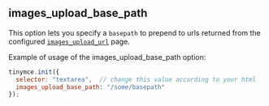 ## images_upload_base_path

This option lets you specify a `basepath` to prepend to urls returned from the configured [`images_upload_url`](images-uploads-url.md) page.

Example of usage of the images_upload_base_path option:

```js
tinymce.init({
  selector: "textarea",  // change this value according to your html
  images_upload_base_path: "/some/basepath"
});
```

